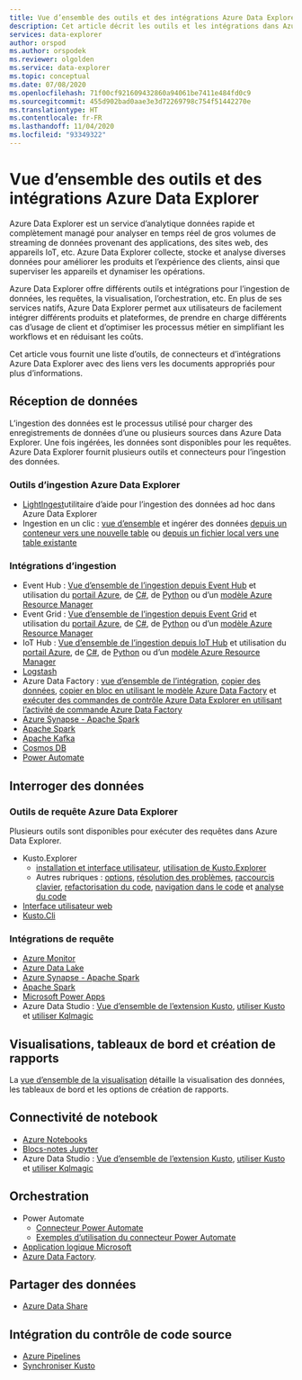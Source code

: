 ```yaml
---
title: Vue d’ensemble des outils et des intégrations Azure Data Explorer - Azure Data Explorer
description: Cet article décrit les outils et les intégrations dans Azure Data Explorer.
services: data-explorer
author: orspod
ms.author: orspodek
ms.reviewer: olgolden
ms.service: data-explorer
ms.topic: conceptual
ms.date: 07/08/2020
ms.openlocfilehash: 71f00cf921609432860a94061be7411e484fd0c9
ms.sourcegitcommit: 455d902bad0aae3e3d72269798c754f51442270e
ms.translationtype: HT
ms.contentlocale: fr-FR
ms.lasthandoff: 11/04/2020
ms.locfileid: "93349322"
---
```

# <a name="azure-data-explorer-tools-and-integrations-overview"></a>Vue d’ensemble des outils et des intégrations Azure Data Explorer

Azure Data Explorer est un service d’analytique données rapide et complètement managé pour analyser en temps réel de gros volumes de streaming de données provenant des applications, des sites web, des appareils IoT, etc. Azure Data Explorer collecte, stocke et analyse diverses données pour améliorer les produits et l’expérience des clients, ainsi que superviser les appareils et dynamiser les opérations. 

Azure Data Explorer offre différents outils et intégrations pour l’ingestion de données, les requêtes, la visualisation, l’orchestration, etc. En plus de ses services natifs, Azure Data Explorer permet aux utilisateurs de facilement intégrer différents produits et plateformes, de prendre en charge différents cas d’usage de client et d’optimiser les processus métier en simplifiant les workflows et en réduisant les coûts. 

Cet article vous fournit une liste d’outils, de connecteurs et d’intégrations Azure Data Explorer avec des liens vers les documents appropriés pour plus d’informations.

## <a name="ingest-data"></a>Réception de données 

L’ingestion des données est le processus utilisé pour charger des enregistrements de données d’une ou plusieurs sources dans Azure Data Explorer. Une fois ingérées, les données sont disponibles pour les requêtes. Azure Data Explorer fournit plusieurs outils et connecteurs pour l’ingestion des données. 

### <a name="azure-data-explorer-ingestion-tools"></a>Outils d’ingestion Azure Data Explorer

* [LightIngest](lightingest.md)utilitaire d’aide pour l’ingestion des données ad hoc dans Azure Data Explorer
* Ingestion en un clic : [vue d’ensemble](ingest-data-one-click.md) et ingérer des données [depuis un conteneur vers une nouvelle table](one-click-ingestion-new-table.md) ou [depuis un fichier local vers une table existante](one-click-ingestion-existing-table.md)

### <a name="ingestion-integrations"></a>Intégrations d’ingestion

* Event Hub : [Vue d’ensemble de l’ingestion depuis Event Hub](ingest-data-event-hub-overview.md) et utilisation du [portail Azure](ingest-data-event-hub.md), de [C#](data-connection-event-hub-csharp.md), de [Python](data-connection-event-hub-python.md) ou d’un [modèle Azure Resource Manager](data-connection-event-hub-resource-manager.md)
* Event Grid : [Vue d’ensemble de l’ingestion depuis Event Grid](ingest-data-event-grid-overview.md) et utilisation du [portail Azure](ingest-data-event-grid.md), de [C#](data-connection-event-grid-csharp.md), de [Python](data-connection-event-grid-python.md) ou d’un [modèle Azure Resource Manager](data-connection-event-grid-resource-manager.md)
* IoT Hub : [Vue d’ensemble de l’ingestion depuis IoT Hub](ingest-data-iot-hub-overview.md) et utilisation du [portail Azure](ingest-data-iot-hub.md), de [C#](data-connection-iot-hub-csharp.md), de [Python](data-connection-iot-hub-python.md) ou d’un [modèle Azure Resource Manager](data-connection-iot-hub-resource-manager.md)
* [Logstash](ingest-data-logstash.md)
* Azure Data Factory : [vue d’ensemble de l’intégration](data-factory-integration.md), [copier des données](data-factory-load-data.md), [copier en bloc en utilisant le modèle Azure Data Factory](data-factory-template.md) et [exécuter des commandes de contrôle Azure Data Explorer en utilisant l’activité de commande Azure Data Factory](data-factory-command-activity.md)
* [Azure Synapse - Apache Spark](/azure/synapse-analytics/quickstart-connect-azure-data-explorer?context=%252fazure%252fdata-explorer%252fcontext%252fcontext)
* [Apache Spark](spark-connector.md)
* [Apache Kafka](ingest-data-kafka.md)
* [Cosmos DB](https://github.com/Azure/azure-kusto-labs/tree/master/cosmosdb-adx-integration)
* [Power Automate](flow.md)

## <a name="query-data"></a>Interroger des données

### <a name="azure-data-explorer-query-tools"></a>Outils de requête Azure Data Explorer

Plusieurs outils sont disponibles pour exécuter des requêtes dans Azure Data Explorer.

* Kusto.Explorer
    * [installation et interface utilisateur](kusto/tools/kusto-explorer.md), [utilisation de Kusto.Explorer](kusto/tools/kusto-explorer-using.md)
    * Autres rubriques : [options](kusto/tools/kusto-explorer-options.md), [résolution des problèmes](kusto/tools/kusto-explorer-troubleshooting.md), [raccourcis clavier](kusto/tools/kusto-explorer-shortcuts.md), [refactorisation du code](kusto/tools/kusto-explorer-refactor.md), [navigation dans le code](kusto/tools/kusto-explorer-codenav.md) et [analyse du code](kusto/tools/kusto-explorer-code-analyzer.md)
* [Interface utilisateur web](web-query-data.md)
* [Kusto.Cli](kusto/tools/kusto-cli.md)

### <a name="query-integrations"></a>Intégrations de requête

* [Azure Monitor](query-monitor-data.md)
* [Azure Data Lake](data-lake-query-data.md)
* [Azure Synapse - Apache Spark](/azure/synapse-analytics/quickstart-connect-azure-data-explorer?context=%252fazure%252fdata-explorer%252fcontext%252fcontext)
* [Apache Spark](spark-connector.md)
* [Microsoft Power Apps](power-apps-connector.md)
* Azure Data Studio : [Vue d’ensemble de l’extension Kusto](/sql/azure-data-studio/extensions/kusto-extension?context=%252fazure%252fdata-explorer%252fcontext%252fcontext), [utiliser Kusto](/sql/azure-data-studio/notebooks/notebooks-kusto-kernel?context=%252fazure%252fdata-explorer%252fcontext%252fcontext) et [utiliser Kqlmagic](/sql/azure-data-studio/notebooks-kqlmagic?context=%252fazure%252fdata-explorer%252fcontext%252fcontext)

## <a name="visualizations-dashboards-and-reporting"></a>Visualisations, tableaux de bord et création de rapports

La [vue d’ensemble de la visualisation](viz-overview.md) détaille la visualisation des données, les tableaux de bord et les options de création de rapports. 

## <a name="notebook-connectivity"></a>Connectivité de notebook

* [Azure Notebooks](/sql/azure-data-studio/notebooks/notebooks-kqlmagic?context=%252fazure%252fdata-explorer%252fcontext%252fcontext%253fcontext%253d%252fazure%252fdata-explorer%252fcontext%252fcontext)
* [Blocs-notes Jupyter](kqlmagic.md)
* Azure Data Studio : [Vue d’ensemble de l’extension Kusto](/sql/azure-data-studio/extensions/kusto-extension?context=%252fazure%252fdata-explorer%252fcontext%252fcontext), [utiliser Kusto](/sql/azure-data-studio/notebooks/notebooks-kusto-kernel?context=%252fazure%252fdata-explorer%252fcontext%252fcontext) et [utiliser Kqlmagic](/sql/azure-data-studio/notebooks-kqlmagic?context=%252fazure%252fdata-explorer%252fcontext%252fcontext)

## <a name="orchestration"></a>Orchestration

* Power Automate
    * [Connecteur Power Automate](flow.md)
    * [Exemples d’utilisation du connecteur Power Automate](flow-usage.md)
* [Application logique Microsoft](kusto/tools/logicapps.md) 
* [Azure Data Factory](data-factory-integration.md).

## <a name="share-data"></a>Partager des données

* [Azure Data Share](data-share.md)

## <a name="source-control-integration"></a>Intégration du contrôle de code source

* [Azure Pipelines](devops.md) 
* [Synchroniser Kusto](kusto/tools/synckusto.md) 

<!--Open Source Tools-->